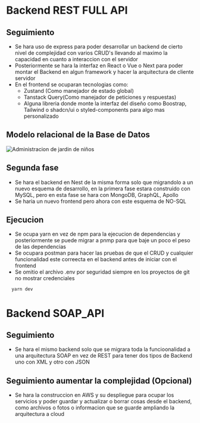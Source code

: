 # Backend REST FULL API

## Seguimiento

- Se hara uso de express para poder desarrollar un backend de cierto nivel de complejidad con varios CRUD's llevando al maximo la capacidad en cuanto a interaccion con el servidor
- Posteriormente se hara la interfaz en React o Vue o Next para poder montar el Backend en algun framework y hacer la arquitectura de cliente servidor
- En el frontend se ocuparan tecnologias como:
  - Zustand (Como manejador de estado global)
  - Tanstack Query(Como manejador de peticiones y respuestas)
  - Alguna libreria donde monte la interfaz del diseño como Boostrap, Tailwind o shadcn/ui o styled-components para algo mas personalizado

## Modelo relacional de la Base de Datos

![Administracion de jardin de niños](/assets/Administracion%20de%20jardin%20de%20niños.png)

## Segunda fase

- Se hara el backend en Nest de la misma forma solo que migrandolo a un nuevo esquema de desarrollo, en la primera fase estara construido con MySQL, pero en esta fase se hara con MongoDB, GraphQL, Apollo
- Se haria un nuevo frontend pero ahora con este esquema de NO-SQL

## Ejecucion

- Se ocupa yarn en vez de npm para la ejecucion de dependencias y posteriormente se puede migrar a pnmp para que baje un poco el peso de las dependencias
- Se ocupara postman para hacer las pruebas de que el CRUD y cualquier funcionalidad este correecta en el backend antes de iniciar con el frontend
- Se omitio el archivo .env por seguridad siempre en los proyectos de git no mostrar credenciales

```bash
  yarn dev
```

# Backend SOAP_API

## Seguimiento

- Se hara el mismo backend solo que se migrara toda la funcioonalidad a una arquitectura SOAP en vez de REST para tener dos tipos de Backend uno con XML y otro con JSON

## Seguimiento aumentar la complejidad (Opcional)

- Se hara la construccion en AWS y su despliegue para ocupar los servicios y poder guardar y actualizar o borrar cosas desde el backend, como archivos o fotos o informacion que se guarde ampliando la arquitectura a cloud
